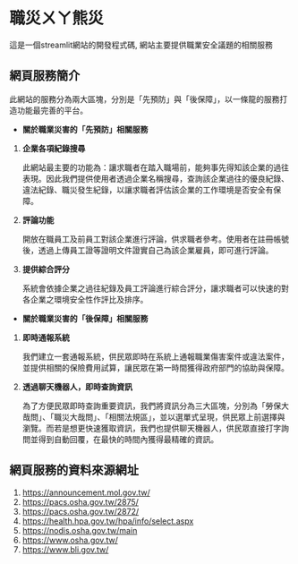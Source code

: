 # 職災ㄨㄚ熊災

這是一個streamlit網站的開發程式碼, 網站主要提供職業安全議題的相關服務

## 網頁服務簡介

此網站的服務分為兩大區塊，分別是「先預防」與「後保障」，以一條龍的服務打造功能最完善的平台。

* **關於職業災害的「先預防」相關服務**
1. **企業各項紀錄搜尋**

    此網站最主要的功能為：讓求職者在踏入職場前，能夠事先得知該企業的過往表現。因此我們提供使用者透過企業名稱搜尋，查詢該企業過往的優良紀錄、違法紀錄、職災發生紀錄，以讓求職者評估該企業的工作環境是否安全有保障。

2. **評論功能**

    開放在職員工及前員工對該企業進行評論，供求職者參考。使用者在註冊帳號後，透過上傳員工證等證明文件證實自己為該企業雇員，即可進行評論。

3. **提供綜合評分**

    系統會依據企業之過往紀錄及員工評論進行綜合評分，讓求職者可以快速的對各企業之環境安全性作評比及排序。

* **關於職業災害的「後保障」相關服務**
1. **即時通報系統**

    我們建立一套通報系統，供民眾即時在系統上通報職業傷害案件或違法案件，並提供相關的保險費用試算，讓民眾在第一時間獲得政府部門的協助與保障。

2. **透過聊天機器人，即時查詢資訊**

    為了方便民眾即時查詢重要資訊，我們將資訊分為三大區塊，分別為「勞保大哉問」、「職災大哉問」、「相關法規區」，並以選單式呈現，供民眾上前選擇與瀏覽。而若是想更快速獲取資訊，我們也提供聊天機器人，供民眾直接打字詢問並得到自動回覆，在最快的時間內獲得最精確的資訊。

## 網頁服務的資料來源網址

1. https://announcement.mol.gov.tw/
2. https://pacs.osha.gov.tw/2875/
3. https://pacs.osha.gov.tw/2872/
4. https://health.hpa.gov.tw/hpa/info/select.aspx
5. https://nodis.osha.gov.tw/main
6. https://www.osha.gov.tw/
7. https://www.bli.gov.tw/